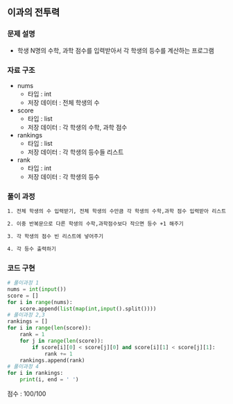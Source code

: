 ## 이과의 전투력

### 문제 설명

- 학생 N명의 수학, 과학 점수를 입력받아서 각 학생의 등수를 계산하는 프로그램<br>

### 자료 구조

- nums<br>
  - 타입 : int
  - 저장 데이터 : 전체 학생의 수
- score<br>
  - 타입 : list
  - 저장 데이터 : 각 학생의 수학, 과학 점수
- rankings<br>
  - 타입 : list
  - 저장 데이터 : 각 학생의 등수들 리스트
- rank<br>
  - 타입 : int
  - 저장 데이터 : 각 학생의 등수

### 풀이 과정

```txt
1. 전체 학생의 수 입력받기, 전체 학생의 수만큼 각 학생의 수학,과학 점수 입력받아 리스트에 넣어주기

2. 이중 반복문으로 다른 학생의 수학,과학점수보다 작으면 등수 +1 해주기

3. 각 학생의 점수 빈 리스트에 넣어주기

4. 각 등수 출력하기
```

### 코드 구현

```python
# 풀이과정 1
nums = int(input())
score = []
for i in range(nums):
    score.append(list(map(int,input().split())))
# 풀이과정 2,3
rankings = []
for i in range(len(score)):
    rank = 1
    for j in range(len(score)):
        if score[i][0] < score[j][0] and score[i][1] < score[j][1]:
            rank += 1
    rankings.append(rank)
# 풀이과정 4
for i in rankings:
    print(i, end = ' ')
```

점수 : 100/100 <br>
